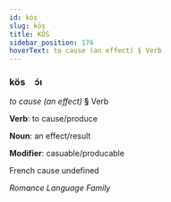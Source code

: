 ```yaml
---
id: kös
slug: kös
title: KÖS
sidebar_position: 176
hoverText: to cause (an effect) § Verb
---
```


### kös&emsp;<span kind="abugida">ɔ́ı</span>

*to cause (an effect)* **§** Verb

**Verb**: to cause/produce

**Noun**: an effect/result

**Modifier**: casuable/producable

French cause undefined

*Romance Language Family*